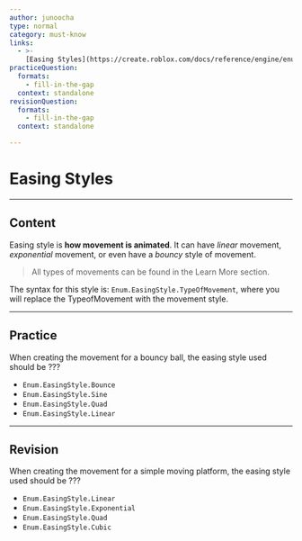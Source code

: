 ```yaml
---
author: junoocha
type: normal
category: must-know
links:
  - >-
    [Easing Styles](https://create.roblox.com/docs/reference/engine/enums/EasingStyle){website}
practiceQuestion:
  formats:
    - fill-in-the-gap
  context: standalone
revisionQuestion:
  formats:
    - fill-in-the-gap
  context: standalone

---
```


# Easing Styles
---

## Content

Easing style is **how movement is animated**. It can have *linear* movement, *exponential* movement, or even have a *bouncy* style of movement.

> All types of movements can be found in the Learn More section. 

The syntax for this style is: `Enum.EasingStyle.TypeOfMovement`, where you will replace the TypeofMovement with the movement style.

---

## Practice

When creating the movement for a bouncy ball, the easing style used should be ???
- `Enum.EasingStyle.Bounce`
- `Enum.EasingStyle.Sine`
- `Enum.EasingStyle.Quad`
- `Enum.EasingStyle.Linear`
---

## Revision
When creating the movement for a simple moving platform, the easing style used should be ???

- `Enum.EasingStyle.Linear`
- `Enum.EasingStyle.Exponential`
- `Enum.EasingStyle.Quad`
- `Enum.EasingStyle.Cubic`